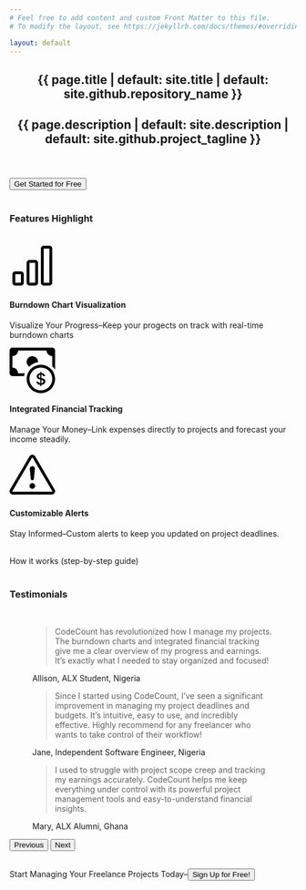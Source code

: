 ```yaml
---
# Feel free to add content and custom Front Matter to this file.
# To modify the layout, see https://jekyllrb.com/docs/themes/#overriding-theme-defaults

layout: default
---
```

<section class="hero">
    <div class="backdrop">
        <header>
            <h1 class="h1 text-white">{{ page.title | default: site.title | default: site.github.repository_name }}</h1>
            <h2 class="h2 text-white">{{ page.description | default: site.description | default: site.github.project_tagline }}</h2>
        </header>
        <div>
            <input class="btn btn-danger btn-lg" type="button" value="Get Started for Free">
        </div>
    </div>
</section>
<br/>
<section class="container">
    <section class="text-center">
    <h3>Features Highlight</h3>
    <br/>
    <div class="row">
    <div class="col-12 col-md-4">
    <svg xmlns="http://www.w3.org/2000/svg" width="80" height="80" fill="var(--bs-red)" class="bi bi-bar-chart" viewBox="0 0 16 16">
    <path d="M4 11H2v3h2zm5-4H7v7h2zm5-5v12h-2V2zm-2-1a1 1 0 0 0-1 1v12a1 1 0 0 0 1 1h2a1 1 0 0 0 1-1V2a1 1 0 0 0-1-1zM6 7a1 1 0 0 1 1-1h2a1 1 0 0 1 1 1v7a1 1 0 0 1-1 1H7a1 1 0 0 1-1-1zm-5 4a1 1 0 0 1 1-1h2a1 1 0 0 1 1 1v3a1 1 0 0 1-1 1H2a1 1 0 0 1-1-1z"/>
    </svg>
    <h4>Burndown Chart Visualization</h4>
    <p>Visualize Your Progress&ndash;Keep your progects on track with real-time burndown charts</p>
    </div>
    <div class="col-12 col-md-4">
    <svg xmlns="http://www.w3.org/2000/svg" width="80" height="80" fill="var(--bs-red)" class="bi bi-cash-coin" viewBox="0 0 16 16">
    <path fill-rule="evenodd" d="M11 15a4 4 0 1 0 0-8 4 4 0 0 0 0 8m5-4a5 5 0 1 1-10 0 5 5 0 0 1 10 0"/>
    <path d="M9.438 11.944c.047.596.518 1.06 1.363 1.116v.44h.375v-.443c.875-.061 1.386-.529 1.386-1.207 0-.618-.39-.936-1.09-1.1l-.296-.07v-1.2c.376.043.614.248.671.532h.658c-.047-.575-.54-1.024-1.329-1.073V8.5h-.375v.45c-.747.073-1.255.522-1.255 1.158 0 .562.378.92 1.007 1.066l.248.061v1.272c-.384-.058-.639-.27-.696-.563h-.668zm1.36-1.354c-.369-.085-.569-.26-.569-.522 0-.294.216-.514.572-.578v1.1zm.432.746c.449.104.655.272.655.569 0 .339-.257.571-.709.614v-1.195z"/>
    <path d="M1 0a1 1 0 0 0-1 1v8a1 1 0 0 0 1 1h4.083q.088-.517.258-1H3a2 2 0 0 0-2-2V3a2 2 0 0 0 2-2h10a2 2 0 0 0 2 2v3.528c.38.34.717.728 1 1.154V1a1 1 0 0 0-1-1z"/>
    <path d="M9.998 5.083 10 5a2 2 0 1 0-3.132 1.65 6 6 0 0 1 3.13-1.567"/>
    </svg>
    <h4>Integrated Financial Tracking</h4>
    <p>Manage Your Money&ndash;Link expenses directly to projects and forecast your income steadily.</p>
    </div>
    <div class="col-12 col-md-4">
    <svg xmlns="http://www.w3.org/2000/svg" width="80" height="80" fill="var(--bs-red)" class="bi bi-exclamation-triangle" viewBox="0 0 16 16">
    <path d="M7.938 2.016A.13.13 0 0 1 8.002 2a.13.13 0 0 1 .063.016.15.15 0 0 1 .054.057l6.857 11.667c.036.06.035.124.002.183a.2.2 0 0 1-.054.06.1.1 0 0 1-.066.017H1.146a.1.1 0 0 1-.066-.017.2.2 0 0 1-.054-.06.18.18 0 0 1 .002-.183L7.884 2.073a.15.15 0 0 1 .054-.057m1.044-.45a1.13 1.13 0 0 0-1.96 0L.165 13.233c-.457.778.091 1.767.98 1.767h13.713c.889 0 1.438-.99.98-1.767z"/>
    <path d="M7.002 12a1 1 0 1 1 2 0 1 1 0 0 1-2 0M7.1 5.995a.905.905 0 1 1 1.8 0l-.35 3.507a.552.552 0 0 1-1.1 0z"/>
    </svg>
    <h4>Customizable Alerts</h4>
    <p>Stay Informed&ndash;Custom alerts to keep you updated on project deadlines.</p>
    </div>
    </div>
    </section>
    <br/>
    <section>
    <!-- gif -->
    How it works (step-by-step guide)
    </section>
    <br/>
    <section class="text-center">
    <h3>Testimonials</h3>
    <br/>
    <div id="carouselTestimonials" class="carousel slide">
    <div class="carousel-inner d-flex align-items-stretch">
        <div class="carousel-item active">
        <div class="card bg-dark">
        <div class="card-body">
        <figure>
            <blockquote class="blockquote">
                <p>CodeCount has revolutionized how I manage my projects. The burndown charts and integrated financial tracking give me a clear overview of my progress and earnings. It’s exactly what I needed to stay organized and focused!</p>
            </blockquote>
            <figcaption class="blockquote-footer">
                Allison, ALX Student, Nigeria
            </figcaption>
            </figure>
        </div>
        </div>
        </div>
        <div class="carousel-item">
        <div class="card bg-dark">
        <div class="card-body">
        <figure>
            <blockquote class="blockquote">
                <p>Since I started using CodeCount, I’ve seen a significant improvement in managing my project deadlines and budgets. It’s intuitive, easy to use, and incredibly effective. Highly recommend for any freelancer who wants to take control of their workflow!</p>
            </blockquote>
            <figcaption class="blockquote-footer">
                Jane, Independent Software Engineer, Nigeria
            </figcaption>
            </figure>
        </div>
        </div>
        </div>
        <div class="carousel-item">
        <div class="card bg-dark">
        <div class="card-body">
        <figure>
            <blockquote class="blockquote">
                <p>I used to struggle with project scope creep and tracking my earnings accurately. CodeCount helps me keep everything under control with its powerful project management tools and easy-to-understand financial insights.</p>
            </blockquote>
            <figcaption class="blockquote-footer">
                Mary, ALX Alumni, Ghana
            </figcaption>
            </figure>
        </div>
        </div>
        </div>
    </div>
    <button class="carousel-control-prev" type="button" data-bs-target="#carouselTestimonials" data-bs-slide="prev">
        <span class="carousel-control-prev-icon" aria-hidden="true"></span>
        <span class="visually-hidden">Previous</span>
    </button>
    <button class="carousel-control-next" type="button" data-bs-target="#carouselTestimonials" data-bs-slide="next">
        <span class="carousel-control-next-icon" aria-hidden="true"></span>
        <span class="visually-hidden">Next</span>
    </button>
    </div>
    </section>
    <br/>
    <section class="text-center">
    <p>Start Managing Your Freelance Projects Today&ndash;<input class="btn btn-danger" type="button" value="Sign Up for Free!"></p>
    </section>
</section>
